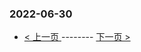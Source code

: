 ### 2022-06-30 
 

- [ < 上一页 ](https://github.com/able8/weibo-hot-record/blob/master/2022-06-29.md) -------- [ 下一页 > ](https://github.com/able8/weibo-hot-record/blob/master/2022-07-01.md)